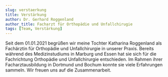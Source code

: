 ```yaml
---
slug: verstaerkung
title: Verstärkung
author: Dr. Gerhard Roggenland
author_title: Facharzt für Orthopädie und Unfallchirugie
tags: [Team, Verstärkung]
---
```


Seit dem 01.01.2021 begrüßen wir meine Tochter Katharina Roggenland als Fachärztin für Orthopädie und Unfallchirurgie in unserer Praxis. Bereits während des Medizinstudiums in Marburg und Essen hat sie sich für die Fachrichtung Orthopädie und Unfallchirurgie entschieden. Im Rahmen ihrer Facharztausbildung in Dortmund und Bochum konnte sie viele Erfahrungen sammeln. Wir freuen uns auf die Zusammenarbeit.
